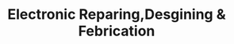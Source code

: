 ---
title: "Electronic Reparing,Desgining & Febrication"
url: /karachi/electronic-reparing-desgining-and-febrication/
shop: shop
---